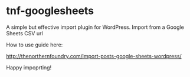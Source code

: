 # tnf-googlesheets
A simple but effective import plugin for WordPress. Import from a Google Sheets CSV url

How to use guide here:

http://thenorthernfoundry.com/import-posts-google-sheets-wordpress/

Happy impoprting!

